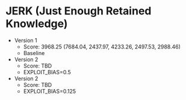# JERK (Just Enough Retained Knowledge)

 * Version 1
   * Score: 3968.25 (7684.04, 2437.97, 4233.26, 2497.53, 2988.46)
   * Baseline
 * Version 2
   * Score: TBD
   * EXPLOIT_BIAS=0.5
 * Version 2
   * Score: TBD
   * EXPLOIT_BIAS=0.125
